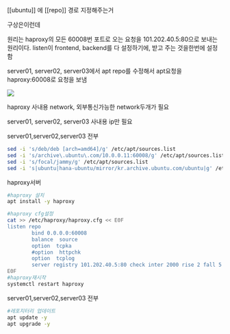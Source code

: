 [[ubuntu]] 에 [[repo]] 경로 지정해주는거

구상은이런데 

원리는 haproxy의 모든 60008번 포트로 오는 요청을 101.202.40.5:80으로 보내는 원리이다. 
listen이 frontend, backend를 다 설정하기에, 받고 주는 것을한번에 설정함

server01, server02, server03에서 apt repo를 수정해서 apt요청을 haproxy:60008로 요청을 보냄

![](https://i.imgur.com/Vevg6hl.png)



haproxy
사내용 network, 외부통신가능한 network두개가 필요

server01, server02, server03
사내용 ip만 필요


server01,server02,server03 전부

```bash
sed -i 's/deb/deb [arch=amd64]/g' /etc/apt/sources.list
sed -i 's/archive\.ubuntu\.com/10.0.0.11:60008/g' /etc/apt/sources.list
sed -i 's/focal/jammy/g' /etc/apt/sources.list
sed -i 's|ubuntu|hana-ubuntu/mirror/kr.archive.ubuntu.com/ubuntu|g' /etc/apt/sources.list
```

haproxy서버 
```bash
#haproxy 설치
apt install -y haproxy

#haproxy cfg설정
cat >> /etc/haproxy/haproxy.cfg << E0F
listen repo
        bind 0.0.0.0:60008
        balance  source
        option  tcpka
        #option  httpchk
        option  tcplog
        server registry 101.202.40.5:80 check inter 2000 rise 2 fall 5
E0F
#haproxy재시작
systemctl restart haproxy
```

server01,server02,server03 전부
```bash
#레포지터리 업데이트
apt update -y
apt upgrade -y
```
